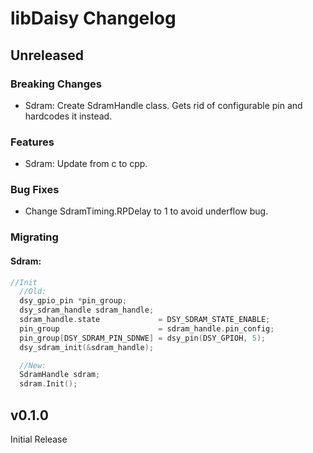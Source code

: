 # libDaisy Changelog

## Unreleased

### Breaking Changes
- Sdram: Create SdramHandle class. Gets rid of configurable pin and hardcodes it instead.

### Features
- Sdram: Update  from c to cpp.

### Bug Fixes
- Change SdramTiming.RPDelay to 1 to avoid underflow bug.

### Migrating

#### Sdram:
``` cpp
//Init
  //Old:
  dsy_gpio_pin *pin_group;
  dsy_sdram_handle sdram_handle;
  sdram_handle.state             = DSY_SDRAM_STATE_ENABLE;
  pin_group                      = sdram_handle.pin_config;
  pin_group[DSY_SDRAM_PIN_SDNWE] = dsy_pin(DSY_GPIOH, 5);
  dsy_sdram_init(&sdram_handle);

  //New:
  SdramHandle sdram;
  sdram.Init();
```


## v0.1.0

Initial Release

